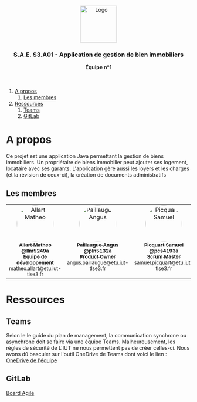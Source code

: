 
<br/>
<div align="center">
  <img src="https://moodle.iut-tlse3.fr/pluginfile.php/1/core_admin/logocompact/300x300/1724778960/Logo_IUT_ACT_couleurs.png" alt="Logo" height="100">
  <h3 align="center">S.A.E. S3.A01 - Application de gestion de bien immobiliers</h3>
  <b align="center">
    Équipe n°1
  </b>
  <br />
  <br />
  <br />
</div>

1. [A propos](#a-propos)
   1. [Les membres](#les-membres)
2. [Ressources](#ressources)
   1. [Teams](#teams)
   2. [GitLab](#gitlab)



# A propos

Ce projet est une application Java permettant la gestion de biens immobiliers. Un propriétaire de biens immobilier peut ajouter ses logement, locataire avec ses garants. L'application gère aussi les loyers et les charges (et la révision de ceux-ci), la création de documents administratifs


## Les membres

<table>
  <tbody>
    <tr>
      <td align="center" valign="top">
        <a href="https://gitlab.info.iut-tlse3.fr/llm5249a">
          <img src="https://secure.gravatar.com/avatar/0e1f8305f74e1a8238285c719a7a75ac79f01dec7d3039df142413f7449495da?s=80&d=identicon&width=100" style="border-radius: 100%;" width="100px;" width="100px;" alt="Allart Matheo"/>
          <br />
          <sub>
            <b>Allart Matheo</b>
            <br />
            <b>@llm5249a</b>
            <br />
            <b>Équipe de développement</b>
          </sub>
        </a>
        <br />
        <small>matheo.allart@etu.iut-tlse3.fr</small>
      </td>
      <td align="center" valign="top">
        <a href="https://gitlab.info.iut-tlse3.fr/pln5132a">
          <img src="https://avatars.githubusercontent.com/u/88200698?v=4" style="border-radius: 100%;" width="100px;" alt="Paillaugue Angus"/>
          <br />
          <sub>
            <b>Paillaugue Angus</b>
            <br />
            <b>@pln5132a</b>
            <br />
            <b>Product Owner</b>
          </sub>
        </a>
        <br />
        <small>angus.paillaugue@etu.iut-tlse3.fr</small>
      </td>
      <td align="center" valign="top">
        <a href="https://gitlab.info.iut-tlse3.fr/pln5132a">
          <img src="https://secure.gravatar.com/avatar/dd648b06014a20ebad04f74a13b48c5718dd032f80f4f9345799b12e97ae93dd?s=80&d=identicon&width=100" style="border-radius: 100%;" width="100px;" width="100px;" alt="Picquart Samuel"/>
          <br />
          <sub>
            <b>Picquart Samuel</b>
            <br />
            <b>@pcs4193a</b>
            <br />
            <b>Scrum Master</b>
          </sub>
        </a>
        <small>samuel.picquart@etu.iut-tlse3.fr</small>
      </td>
      <td align="center" valign="top">
        <a href="https://gitlab.info.iut-tlse3.fr/vrn3892a">
          <img src="https://secure.gravatar.com/avatar/03489ac7c3f6807961887a32212a84f54460d0c8dc80a13f9f9945ee2c122d07?s=80&d=identicon&width=100" style="border-radius: 100%;" width="100px;" width="100px;" alt="Vaurin Antoine"/>
          <br />
          <sub>
            <b>Vaurin Antoine</b>
            <br />
            <b>@vrn3892a</b>
            <br />
            <b>Product Owner</b>
          </sub>
        </a>
        <small>antoine.vaurin@etu.iut-tlse3.fr</small>
      </td>
    </tr>
  </tbody>
</table>


# Ressources

## Teams

Selon le le guide du plan de management, la communication synchrone ou asynchrone doit se faire via une équipe Teams. Malheureusement, les règles de sécurité de L'IUT ne nous permettent pas de créer celles-ci. Nous avons dû basculer sur l'outil OneDrive de Teams dont voici le lien : [OneDrive de l'équipe](https://toulouse3-my.sharepoint.com/:f:/r/personal/samuel_picquart_etu_iut-tlse3_fr/Documents/SA%C3%893A.01?csf=1&web=1&e=rL5tSF)


## GitLab

[Board Agile](https://gitlab.info.iut-tlse3.fr/vrn3892a/sae3a01/-/boards)

